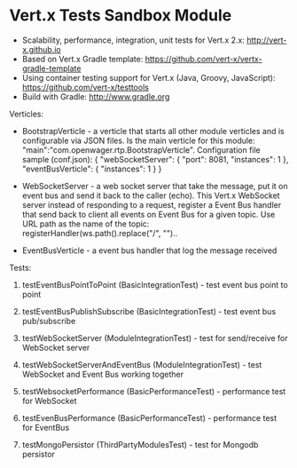 # Vert.x Tests Sandbox Module

+ Scalability, performance, integration, unit tests for Vert.x 2.x: http://vert-x.github.io
+ Based on Vert.x Gradle template: https://github.com/vert-x/vertx-gradle-template
+ Using container testing support for Vert.x (Java, Groovy, JavaScript):  https://github.com/vert-x/testtools
+ Build with Gradle: http://www.gradle.org

Verticles:

* BootstrapVerticle - a verticle that starts all other module verticles and is configurable via JSON files. Is the main verticle for this module: "main":"com.openwager.rtp.BootstrapVerticle". Configuration file sample (conf.json):
{
    "webSocketServer": {
        "port": 8081,
        "instances": 1
    },
    "eventBusVerticle": {
        "instances": 1
    }
}

* WebSocketServer - a web socket server that take the message, put it on event bus and send it back to the caller (echo).
This Vert.x WebSocket server instead of responding to a request, register a Event Bus handler that send back to client all events on Event Bus for a given topic.
Use URL path as the name of the topic: registerHandler(ws.path().replace("/", "")..
* EventBusVerticle - a event bus handler that log the message received

Tests:

1. testEventBusPointToPoint (BasicIntegrationTest) - test event bus point to point

2. testEventBusPublishSubscribe (BasicIntegrationTest) - test event bus pub/subscribe

3. testWebSocketServer (ModuleIntegrationTest) - test for send/receive for WebSocket server

4. testWebSocketServerAndEventBus (ModuleIntegrationTest) - test WebSocket and Event Bus working together

5. testWebsocketPerformance (BasicPerformanceTest) - performance test for WebSocket

6. testEvenBusPerformance (BasicPerformanceTest) - performance test for EventBus

7. testMongoPersistor (ThirdPartyModulesTest) - test for Mongodb persistor



